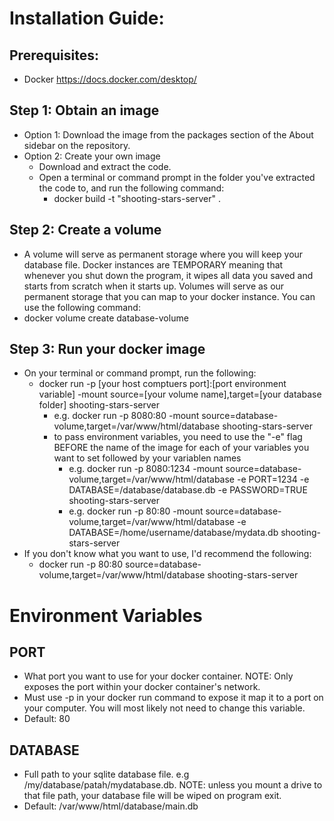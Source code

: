 # Installation Guide:
## Prerequisites:
  - Docker https://docs.docker.com/desktop/
## Step 1: Obtain an image
- Option 1: Download the image from the packages section of the About sidebar on the repository.
- Option 2: Create your own image
  - Download and extract the code.
  - Open a terminal or command prompt in the folder you've extracted the code to, and run the following command:
    - docker build -t "shooting-stars-server" .
## Step 2: Create a volume 
- A volume will serve as permanent storage where you will keep your database file. Docker instances are TEMPORARY meaning that whenever you shut down the program, it wipes all data you saved and starts from scratch when it starts up. Volumes will serve as our permanent storage that you can map to your docker instance. You can use the following command:
- docker volume create database-volume
## Step 3: Run your docker image
- On your terminal or command prompt, run the following:
  - docker run -p [your host comptuers port]:[port environment variable] -mount source=[your volume name],target=[your database folder] shooting-stars-server
    - e.g. docker run -p 8080:80 -mount source=database-volume,target=/var/www/html/database shooting-stars-server
    - to pass environment variables, you need to use the "-e" flag BEFORE the name of the image for each of your variables you want to set followed by your variablen names
      - e.g. docker run -p 8080:1234 -mount source=database-volume,target=/var/www/html/database -e PORT=1234 -e DATABASE=/database/database.db -e PASSWORD=TRUE shooting-stars-server
      - e.g. docker run -p 80:80 -mount source=database-volume,target=/var/www/html/database -e DATABASE=/home/username/database/mydata.db shooting-stars-server
- If you don't know what you want to use, I'd recommend the following:
  - docker run -p 80:80 source=database-volume,target=/var/www/html/database shooting-stars-server


# Environment Variables
## PORT 
- What port you want to use for your docker container. NOTE: Only exposes the port within your docker container's network.
- Must use -p in your docker run command to expose it map it to a port on your computer. You will most likely not need to change this variable.
- Default: 80
## DATABASE 
- Full path to your sqlite database file. e.g /my/database/patah/mydatabase.db. NOTE: unless you mount a drive to that file path, your database file will be wiped on program exit.
- Default: /var/www/html/database/main.db